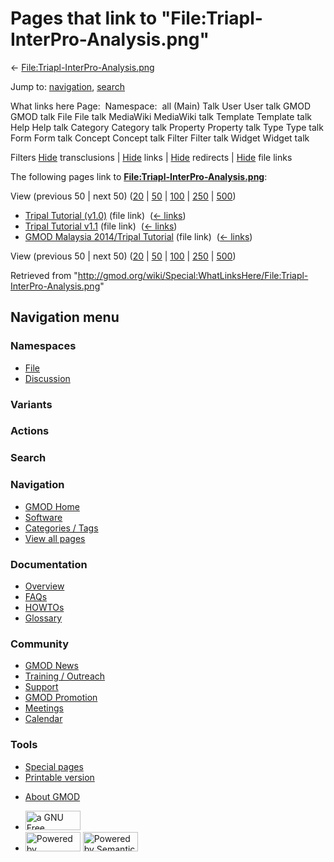<div id="mw-page-base" class="noprint">

</div>

<div id="mw-head-base" class="noprint">

</div>

<div id="content" class="mw-body" role="main">

<span id="top"></span>

<div id="mw-js-message" style="display:none;">

</div>



# <span dir="auto">Pages that link to "File:Triapl-InterPro-Analysis.png"</span>

<div id="bodyContent">

<div id="contentSub">

←
[File:Triapl-InterPro-Analysis.png](/wiki/File:Triapl-InterPro-Analysis.png "File:Triapl-InterPro-Analysis.png")

</div>

<div id="jump-to-nav" class="mw-jump">

Jump to: [navigation](#mw-navigation), [search](#p-search)

</div>

<div id="mw-content-text">

What links here Page:  Namespace:  all (Main) Talk User User talk GMOD
GMOD talk File File talk MediaWiki MediaWiki talk Template Template talk
Help Help talk Category Category talk Property Property talk Type Type
talk Form Form talk Concept Concept talk Filter Filter talk Widget
Widget talk

Filters
[Hide](/mediawiki/index.php?title=Special:WhatLinksHere/File:Triapl-InterPro-Analysis.png&hidetrans=1 "Special:WhatLinksHere/File:Triapl-InterPro-Analysis.png")
transclusions \|
[Hide](/mediawiki/index.php?title=Special:WhatLinksHere/File:Triapl-InterPro-Analysis.png&hidelinks=1 "Special:WhatLinksHere/File:Triapl-InterPro-Analysis.png")
links \|
[Hide](/mediawiki/index.php?title=Special:WhatLinksHere/File:Triapl-InterPro-Analysis.png&hideredirs=1 "Special:WhatLinksHere/File:Triapl-InterPro-Analysis.png")
redirects \|
[Hide](/mediawiki/index.php?title=Special:WhatLinksHere/File:Triapl-InterPro-Analysis.png&hideimages=1 "Special:WhatLinksHere/File:Triapl-InterPro-Analysis.png")
file links

The following pages link to
**[File:Triapl-InterPro-Analysis.png](/wiki/File:Triapl-InterPro-Analysis.png "File:Triapl-InterPro-Analysis.png")**:

View (previous 50 \| next 50)
([20](/mediawiki/index.php?title=Special:WhatLinksHere/File:Triapl-InterPro-Analysis.png&limit=20 "Special:WhatLinksHere/File:Triapl-InterPro-Analysis.png")
\|
[50](/mediawiki/index.php?title=Special:WhatLinksHere/File:Triapl-InterPro-Analysis.png&limit=50 "Special:WhatLinksHere/File:Triapl-InterPro-Analysis.png")
\|
[100](/mediawiki/index.php?title=Special:WhatLinksHere/File:Triapl-InterPro-Analysis.png&limit=100 "Special:WhatLinksHere/File:Triapl-InterPro-Analysis.png")
\|
[250](/mediawiki/index.php?title=Special:WhatLinksHere/File:Triapl-InterPro-Analysis.png&limit=250 "Special:WhatLinksHere/File:Triapl-InterPro-Analysis.png")
\|
[500](/mediawiki/index.php?title=Special:WhatLinksHere/File:Triapl-InterPro-Analysis.png&limit=500 "Special:WhatLinksHere/File:Triapl-InterPro-Analysis.png"))

- [Tripal Tutorial
  (v1.0)](/wiki/Tripal_Tutorial_(v1.0) "Tripal Tutorial (v1.0)") (file
  link) ‎ <span class="mw-whatlinkshere-tools">([←
  links](/mediawiki/index.php?title=Special:WhatLinksHere&target=Tripal+Tutorial+%28v1.0%29 "Special:WhatLinksHere"))</span>
- [Tripal Tutorial
  v1.1](/wiki/Tripal_Tutorial_v1.1 "Tripal Tutorial v1.1") (file link) ‎
  <span class="mw-whatlinkshere-tools">([←
  links](/mediawiki/index.php?title=Special:WhatLinksHere&target=Tripal+Tutorial+v1.1 "Special:WhatLinksHere"))</span>
- [GMOD Malaysia 2014/Tripal
  Tutorial](/wiki/GMOD_Malaysia_2014/Tripal_Tutorial "GMOD Malaysia 2014/Tripal Tutorial")
  (file link) ‎ <span class="mw-whatlinkshere-tools">([←
  links](/mediawiki/index.php?title=Special:WhatLinksHere&target=GMOD+Malaysia+2014%2FTripal+Tutorial "Special:WhatLinksHere"))</span>

View (previous 50 \| next 50)
([20](/mediawiki/index.php?title=Special:WhatLinksHere/File:Triapl-InterPro-Analysis.png&limit=20 "Special:WhatLinksHere/File:Triapl-InterPro-Analysis.png")
\|
[50](/mediawiki/index.php?title=Special:WhatLinksHere/File:Triapl-InterPro-Analysis.png&limit=50 "Special:WhatLinksHere/File:Triapl-InterPro-Analysis.png")
\|
[100](/mediawiki/index.php?title=Special:WhatLinksHere/File:Triapl-InterPro-Analysis.png&limit=100 "Special:WhatLinksHere/File:Triapl-InterPro-Analysis.png")
\|
[250](/mediawiki/index.php?title=Special:WhatLinksHere/File:Triapl-InterPro-Analysis.png&limit=250 "Special:WhatLinksHere/File:Triapl-InterPro-Analysis.png")
\|
[500](/mediawiki/index.php?title=Special:WhatLinksHere/File:Triapl-InterPro-Analysis.png&limit=500 "Special:WhatLinksHere/File:Triapl-InterPro-Analysis.png"))

</div>

<div class="printfooter">

Retrieved from
"<http://gmod.org/wiki/Special:WhatLinksHere/File:Triapl-InterPro-Analysis.png>"

</div>

<div id="catlinks" class="catlinks catlinks-allhidden">

</div>

<div class="visualClear">

</div>

</div>

</div>

<div id="mw-navigation">

## Navigation menu

<div id="mw-head">



<div id="left-navigation">

<div id="p-namespaces" class="vectorTabs" role="navigation"
aria-labelledby="p-namespaces-label">

### Namespaces

- <span id="ca-nstab-image"><a href="/wiki/File:Triapl-InterPro-Analysis.png" accesskey="c"
  title="View the file page [c]">File</a></span>
- <span id="ca-talk"><a
  href="/mediawiki/index.php?title=File_talk:Triapl-InterPro-Analysis.png&amp;action=edit&amp;redlink=1"
  accesskey="t"
  title="Discussion about the content page [t]">Discussion</a></span>

</div>

<div id="p-variants" class="vectorMenu emptyPortlet" role="navigation"
aria-labelledby="p-variants-label">

### 

### Variants[](#)

<div class="menu">

</div>

</div>

</div>

<div id="right-navigation">



<div id="p-cactions" class="vectorMenu emptyPortlet" role="navigation"
aria-labelledby="p-cactions-label">

### Actions[](#)

<div class="menu">

</div>

</div>

<div id="p-search" role="search">

### Search

<div id="simpleSearch">

</div>

</div>

</div>

</div>

<div id="mw-panel">

<div id="p-logo" role="banner">

<a href="/wiki/Main_Page"
style="background-image: url(http://gmod.org/images/GMOD-cogs.png);"
title="Visit the main page"></a>

</div>

<div id="p-Navigation" class="portal" role="navigation"
aria-labelledby="p-Navigation-label">

### Navigation

<div class="body">

- <span id="n-GMOD-Home">[GMOD Home](/wiki/Main_Page)</span>
- <span id="n-Software">[Software](/wiki/GMOD_Components)</span>
- <span id="n-Categories-.2F-Tags">[Categories /
  Tags](/wiki/Categories)</span>
- <span id="n-View-all-pages">[View all
  pages](/wiki/Special:AllPages)</span>

</div>

</div>

<div id="p-Documentation" class="portal" role="navigation"
aria-labelledby="p-Documentation-label">

### Documentation

<div class="body">

- <span id="n-Overview">[Overview](/wiki/Overview)</span>
- <span id="n-FAQs">[FAQs](/wiki/Category:FAQ)</span>
- <span id="n-HOWTOs">[HOWTOs](/wiki/Category:HOWTO)</span>
- <span id="n-Glossary">[Glossary](/wiki/Glossary)</span>

</div>

</div>

<div id="p-Community" class="portal" role="navigation"
aria-labelledby="p-Community-label">

### Community

<div class="body">

- <span id="n-GMOD-News">[GMOD News](/wiki/GMOD_News)</span>
- <span id="n-Training-.2F-Outreach">[Training /
  Outreach](/wiki/Training_and_Outreach)</span>
- <span id="n-Support">[Support](/wiki/Support)</span>
- <span id="n-GMOD-Promotion">[GMOD
  Promotion](/wiki/GMOD_Promotion)</span>
- <span id="n-Meetings">[Meetings](/wiki/Meetings)</span>
- <span id="n-Calendar">[Calendar](/wiki/Calendar)</span>

</div>

</div>

<div id="p-tb" class="portal" role="navigation"
aria-labelledby="p-tb-label">

### Tools

<div class="body">

- <span id="t-specialpages"><a href="/wiki/Special:SpecialPages" accesskey="q"
  title="A list of all special pages [q]">Special pages</a></span>
- <span id="t-print"><a
  href="/mediawiki/index.php?title=Special:WhatLinksHere/File:Triapl-InterPro-Analysis.png&amp;printable=yes"
  rel="alternate" accesskey="p"
  title="Printable version of this page [p]">Printable version</a></span>

</div>

</div>

</div>

</div>

<div id="footer" role="contentinfo">

- <span id="footer-places-about">[About
  GMOD](/wiki/GMOD:About "GMOD:About")</span>

<!-- -->

- <span id="footer-copyrightico">[<img src="http://www.gnu.org/graphics/gfdl-logo-small.png" width="88"
  height="31" alt="a GNU Free Documentation License" />](http://www.gnu.org/licenses/fdl-1.3.html)</span>
- <span id="footer-poweredbyico">[<img src="/mediawiki/skins/common/images/poweredby_mediawiki_88x31.png"
  width="88" height="31" alt="Powered by MediaWiki" />](//www.mediawiki.org/)
  [<img
  src="/mediawiki/extensions/SemanticMediaWiki/includes/../resources/images/smw_button.png"
  width="88" height="31" alt="Powered by Semantic MediaWiki" />](https://www.semantic-mediawiki.org/wiki/Semantic_MediaWiki)</span>

<div style="clear:both">

</div>

</div>
